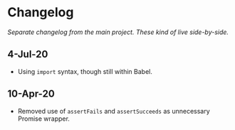 # Changelog

*Separate changelog from the main project. These kind of live side-by-side.*

## 4-Jul-20

- Using `import` syntax, though still within Babel. 

## 10-Apr-20

- Removed use of `assertFails` and `assertSucceeds` as unnecessary Promise wrapper.

